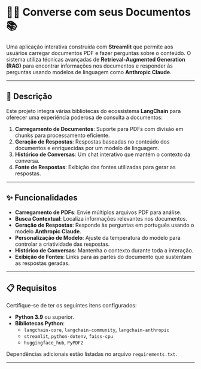 # 🦜🔗 Converse com seus Documentos 📚

Uma aplicação interativa construída com **Streamlit** que permite aos usuários carregar documentos PDF e fazer perguntas sobre o conteúdo. O sistema utiliza técnicas avançadas de **Retrieval-Augmented Generation (RAG)** para encontrar informações nos documentos e responder às perguntas usando modelos de linguagem como **Anthropic Claude**.

---

## 📜 Descrição

Este projeto integra várias bibliotecas do ecossistema **LangChain** para oferecer uma experiência poderosa de consulta a documentos:

1. **Carregamento de Documentos**: Suporte para PDFs com divisão em chunks para processamento eficiente.
2. **Geração de Respostas**: Respostas baseadas no conteúdo dos documentos e enriquecidas por um modelo de linguagem.
3. **Histórico de Conversas**: Um chat interativo que mantém o contexto da conversa.
4. **Fonte de Respostas**: Exibição das fontes utilizadas para gerar as respostas.

---

## ✨ Funcionalidades

- **Carregamento de PDFs**: Envie múltiplos arquivos PDF para análise.
- **Busca Contextual**: Localiza informações relevantes nos documentos.
- **Geração de Respostas**: Responde às perguntas em português usando o modelo **Anthropic Claude**.
- **Personalização de Modelo**: Ajuste da temperatura do modelo para controlar a criatividade das respostas.
- **Histórico de Conversas**: Mantenha o contexto durante toda a interação.
- **Exibição de Fontes**: Links para as partes do documento que sustentam as respostas geradas.

---

## 📋 Requisitos

Certifique-se de ter os seguintes itens configurados:

- **Python 3.9** ou superior.
- **Bibliotecas Python**:
  - `langchain-core`, `langchain-community`, `langchain-anthropic`
  - `streamlit`, `python-dotenv`, `faiss-cpu`
  - `huggingface_hub`, `PyPDF2`

Dependências adicionais estão listadas no arquivo `requirements.txt`.

---
 
